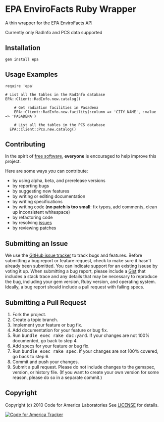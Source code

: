 # EPA EnviroFacts Ruby Wrapper

A thin wrapper for the EPA EnviroFacts [API](http://www.epa.gov/enviro/facts/ef_restful.html)

Currently only RadInfo and PCS data supported

Installation
------------
    gem install epa

Usage Examples
--------------

    require 'epa'

    # List all the tables in the RadInfo database
    EPA::Client::RadInfo.new.catalog()
		
		# Get radiation facilities in Pasadena
		EPA::Client::RadInfo.new.facility(:column => 'CITY_NAME', :value => 'PASADENA')
		
		# List all the tables in the PCS database
	  EPA::Client::Pcs.new.catalog()


Contributing
------------
In the spirit of [free software](http://www.fsf.org/licensing/essays/free-sw.html), **everyone** is encouraged to help improve this project.

Here are some ways *you* can contribute:

* by using alpha, beta, and prerelease versions
* by reporting bugs
* by suggesting new features
* by writing or editing documentation
* by writing specifications
* by writing code (**no patch is too small**: fix typos, add comments, clean up inconsistent whitespace)
* by refactoring code
* by resolving [issues](https://github.com/codeforamerica/epa_ruby/issues)
* by reviewing patches

Submitting an Issue
-------------------
We use the [GitHub issue tracker](https://github.com/codeforamerica/epa_ruby/issues) to track bugs and
features. Before submitting a bug report or feature request, check to make sure it hasn't already
been submitted. You can indicate support for an existing issuse by voting it up. When submitting a
bug report, please include a [Gist](https://gist.github.com/) that includes a stack trace and any
details that may be necessary to reproduce the bug, including your gem version, Ruby version, and
operating system. Ideally, a bug report should include a pull request with failing specs.

Submitting a Pull Request
-------------------------
1. Fork the project.
2. Create a topic branch.
3. Implement your feature or bug fix.
4. Add documentation for your feature or bug fix.
5. Run <tt>bundle exec rake doc:yard</tt>. If your changes are not 100% documented, go back to step 4.
6. Add specs for your feature or bug fix.
7. Run <tt>bundle exec rake spec</tt>. If your changes are not 100% covered, go back to step 6.
8. Commit and push your changes.
9. Submit a pull request. Please do not include changes to the gemspec, version, or history file. (If you want to create your own version for some reason, please do so in a separate commit.)

Copyright
---------
Copyright (c) 2010 Code for America Laboratories
See [LICENSE](https://github.com/codeforamerica/broadband_map_ruby/blob/master/LICENSE.md) for details.



[![Code for America Tracker](http://stats.codeforamerica.org/codeforamerica/epa_ruby.png)](http://stats.codeforamerica.org/projects/epa_ruby)
